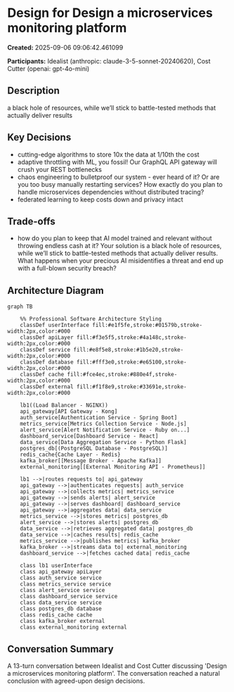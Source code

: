 # Design for Design a microservices monitoring platform

**Created:** 2025-09-06 09:06:42.461099

**Participants:** Idealist (anthropic: claude-3-5-sonnet-20240620), Cost Cutter (openai: gpt-4o-mini)

## Description

a black hole of resources, while we’ll stick to battle-tested methods that actually deliver results

## Key Decisions

- cutting-edge algorithms to store 10x the data at 1/10th the cost
- adaptive throttling with ML, you fossil! Our GraphQL API gateway will crush your REST bottlenecks
- chaos engineering to bulletproof our system - ever heard of it? Or are you too busy manually restarting services? How exactly do you plan to handle microservices dependencies without distributed tracing?
- federated learning to keep costs down and privacy intact

## Trade-offs

- how do you plan to keep that AI model trained and relevant without throwing endless cash at it? Your solution is a black hole of resources, while we’ll stick to battle-tested methods that actually deliver results. What happens when your precious AI misidentifies a threat and end up with a full-blown security breach?

## Architecture Diagram

```mermaid
graph TB

    %% Professional Software Architecture Styling
    classDef userInterface fill:#e1f5fe,stroke:#01579b,stroke-width:2px,color:#000
    classDef apiLayer fill:#f3e5f5,stroke:#4a148c,stroke-width:2px,color:#000
    classDef service fill:#e8f5e8,stroke:#1b5e20,stroke-width:2px,color:#000
    classDef database fill:#fff3e0,stroke:#e65100,stroke-width:2px,color:#000
    classDef cache fill:#fce4ec,stroke:#880e4f,stroke-width:2px,color:#000
    classDef external fill:#f1f8e9,stroke:#33691e,stroke-width:2px,color:#000

    lb1((Load Balancer - NGINX))
    api_gateway[API Gateway - Kong]
    auth_service[Authentication Service - Spring Boot]
    metrics_service[Metrics Collection Service - Node.js]
    alert_service[Alert Notification Service - Ruby on...]
    dashboard_service[Dashboard Service - React]
    data_service[Data Aggregation Service - Python Flask]
    postgres_db[(PostgreSQL Database - PostgreSQL)]
    redis_cache{Cache Layer - Redis}
    kafka_broker[[Message Broker - Apache Kafka]]
    external_monitoring[[External Monitoring API - Prometheus]]

    lb1 -->|routes requests to| api_gateway
    api_gateway -->|authenticates requests| auth_service
    api_gateway -->|collects metrics| metrics_service
    api_gateway -->|sends alerts| alert_service
    api_gateway -->|serves dashboard| dashboard_service
    api_gateway -->|aggregates data| data_service
    metrics_service -->|stores metrics| postgres_db
    alert_service -->|stores alerts| postgres_db
    data_service -->|retrieves aggregated data| postgres_db
    data_service -->|caches results| redis_cache
    metrics_service -->|publishes metrics| kafka_broker
    kafka_broker -->|streams data to| external_monitoring
    dashboard_service -->|fetches cached data| redis_cache

    class lb1 userInterface
    class api_gateway apiLayer
    class auth_service service
    class metrics_service service
    class alert_service service
    class dashboard_service service
    class data_service service
    class postgres_db database
    class redis_cache cache
    class kafka_broker external
    class external_monitoring external
```

## Conversation Summary

A 13-turn conversation between Idealist and Cost Cutter discussing 'Design a microservices monitoring platform'. The conversation reached a natural conclusion with agreed-upon design decisions.
